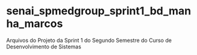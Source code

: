 # senai_spmedgroup_sprint1_bd_manha_marcos
Arquivos do Projeto da Sprint 1 do Segundo Semestre do Curso de Desenvolvimento de Sistemas
